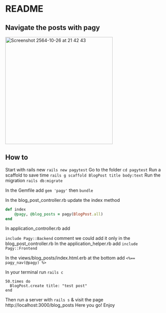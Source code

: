# README

## Navigate the posts with pagy
<img width="338" alt="Screenshot 2564-10-26 at 21 42 43" src="https://user-images.githubusercontent.com/33062224/138949719-555fafe4-6dbc-47f5-b56d-97a779263f4e.png">

## How to
Start with rails new
`rails new pagytest`
Go to the folder
`cd pagytest`
Run a scaffold to save time
`rails g scaffold BlogPost title body:text`
Run the migration
`rails db:migrate`


In the Gemfile add `gem 'pagy'` then `bundle`

In the blog_post_controller.rb update the index method
```ruby
def index
    @pagy, @blog_posts = pagy(BlogPost.all)
end
```
In application_controller.rb add

`include Pagy::Backend` comment we could add it only in the blog_post_controller.rb
In the application_helper.rb add
`include Pagy::Frontend`

In the views/blog_posts/index.html.erb at the bottom add
`<%== pagy_nav(@pagy) %>`

In your terminal run `rails c`
```shell
50.times do
  BlogPost.create title: "test post"
end
```

Then run a server with `rails s` & visit the page http://localhost:3000/blog_posts
Here you go! Enjoy
